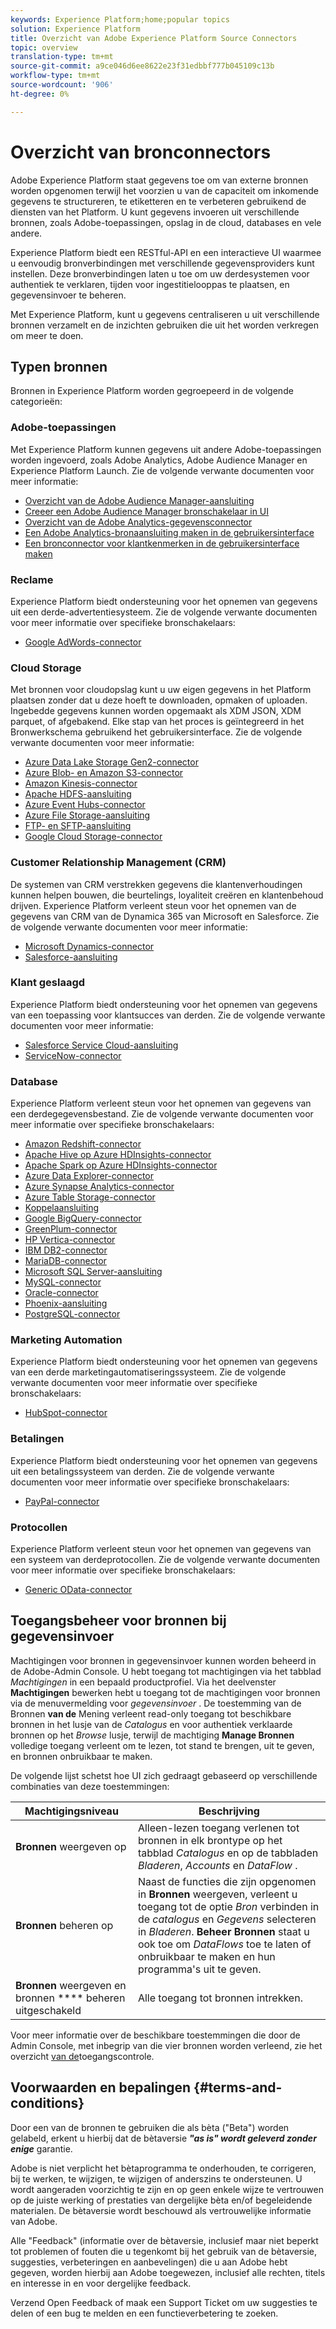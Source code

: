 ```yaml
---
keywords: Experience Platform;home;popular topics
solution: Experience Platform
title: Overzicht van Adobe Experience Platform Source Connectors
topic: overview
translation-type: tm+mt
source-git-commit: a9ce046d6ee8622e23f31edbbf777b045109c13b
workflow-type: tm+mt
source-wordcount: '906'
ht-degree: 0%

---
```



# Overzicht van bronconnectors

Adobe Experience Platform staat gegevens toe om van externe bronnen worden opgenomen terwijl het voorzien u van de capaciteit om inkomende gegevens te structureren, te etiketteren en te verbeteren gebruikend de diensten van het Platform. U kunt gegevens invoeren uit verschillende bronnen, zoals Adobe-toepassingen, opslag in de cloud, databases en vele andere.

Experience Platform biedt een RESTful-API en een interactieve UI waarmee u eenvoudig bronverbindingen met verschillende gegevensproviders kunt instellen. Deze bronverbindingen laten u toe om uw derdesystemen voor authentiek te verklaren, tijden voor ingestitielooppas te plaatsen, en gegevensinvoer te beheren.

Met Experience Platform, kunt u gegevens centraliseren u uit verschillende bronnen verzamelt en de inzichten gebruiken die uit het worden verkregen om meer te doen.

## Typen bronnen

Bronnen in Experience Platform worden gegroepeerd in de volgende categorieën:

### Adobe-toepassingen

Met Experience Platform kunnen gegevens uit andere Adobe-toepassingen worden ingevoerd, zoals Adobe Analytics, Adobe Audience Manager en Experience Platform Launch. Zie de volgende verwante documenten voor meer informatie:

- [Overzicht van de Adobe Audience Manager-aansluiting](connectors/adobe-applications/audience-manager.md)
- [Creeer een Adobe Audience Manager bronschakelaar in UI](./tutorials/ui/create/adobe-applications/audience-manager.md)
- [Overzicht van de Adobe Analytics-gegevensconnector](connectors/adobe-applications/analytics.md)
- [Een Adobe Analytics-bronaansluiting maken in de gebruikersinterface](./tutorials/ui/create/adobe-applications/analytics.md)
- [Een bronconnector voor klantkenmerken in de gebruikersinterface maken](./tutorials/ui/create/adobe-applications/customer-attributes.md)

### Reclame

Experience Platform biedt ondersteuning voor het opnemen van gegevens uit een derde-advertentiesysteem. Zie de volgende verwante documenten voor meer informatie over specifieke bronschakelaars:

- [Google AdWords-connector](connectors/advertising/ads.md)

### Cloud Storage

Met bronnen voor cloudopslag kunt u uw eigen gegevens in het Platform plaatsen zonder dat u deze hoeft te downloaden, opmaken of uploaden. Ingebedde gegevens kunnen worden opgemaakt als XDM JSON, XDM parquet, of afgebakend. Elke stap van het proces is geïntegreerd in het Bronwerkschema gebruikend het gebruikersinterface. Zie de volgende verwante documenten voor meer informatie:

- [Azure Data Lake Storage Gen2-connector](connectors/cloud-storage/adls-gen2.md)
- [Azure Blob- en Amazon S3-connector](connectors/cloud-storage/blob-s3.md)
- [Amazon Kinesis-connector](connectors/cloud-storage/kinesis.md)
- [Apache HDFS-aansluiting](connectors/cloud-storage/hdfs.md)
- [Azure Event Hubs-connector](connectors/cloud-storage/eventhub.md)
- [Azure File Storage-aansluiting](connectors/cloud-storage/azure-file-storage.md)
- [FTP- en SFTP-aansluiting](connectors/cloud-storage/ftp-sftp.md)
- [Google Cloud Storage-connector](connectors/cloud-storage/google-cloud-storage.md)

### Customer Relationship Management (CRM)

De systemen van CRM verstrekken gegevens die klantenverhoudingen kunnen helpen bouwen, die beurtelings, loyaliteit creëren en klantenbehoud drijven. Experience Platform verleent steun voor het opnemen van de gegevens van CRM van de Dynamica 365 van Microsoft en Salesforce. Zie de volgende verwante documenten voor meer informatie:

- [Microsoft Dynamics-connector](connectors/crm/ms-dynamics.md)
- [Salesforce-aansluiting](connectors/crm/salesforce.md)

### Klant geslaagd

Experience Platform biedt ondersteuning voor het opnemen van gegevens van een toepassing voor klantsucces van derden. Zie de volgende verwante documenten voor meer informatie:

- [Salesforce Service Cloud-aansluiting](connectors/customer-success/salesforce-service-cloud.md)
- [ServiceNow-connector](connectors/customer-success/servicenow.md)

### Database

Experience Platform verleent steun voor het opnemen van gegevens van een derdegegevensbestand. Zie de volgende verwante documenten voor meer informatie over specifieke bronschakelaars:

- [Amazon Redshift-connector](connectors/databases/redshift.md)
- [Apache Hive op Azure HDInsights-connector](connectors/databases/hive.md)
- [Apache Spark op Azure HDInsights-connector](connectors/databases/spark.md)
- [Azure Data Explorer-connector](connectors/databases/data-explorer.md)
- [Azure Synapse Analytics-connector](connectors/databases/synapse-analytics.md)
- [Azure Table Storage-connector](connectors/databases/ats.md)
- [Koppelaansluiting](connectors/databases/couchbase.md)
- [Google BigQuery-connector](connectors/databases/bigquery.md)
- [GreenPlum-connector](connectors/databases/greenplum.md)
- [HP Vertica-connector](connectors/databases/hp-vertica.md)
- [IBM DB2-connector](connectors/databases/ibm-db2.md)
- [MariaDB-connector](connectors/databases/mariadb.md)
- [Microsoft SQL Server-aansluiting](connectors/databases/sql-server.md)
- [MySQL-connector](connectors/databases/mysql.md)
- [Oracle-connector](connectors/databases/oracle.md)
- [Phoenix-aansluiting](connectors/databases/phoenix.md)
- [PostgreSQL-connector](connectors/databases/postgres.md)

### Marketing Automation

Experience Platform biedt ondersteuning voor het opnemen van gegevens van een derde marketingautomatiseringssysteem. Zie de volgende verwante documenten voor meer informatie over specifieke bronschakelaars:

- [HubSpot-connector](connectors/marketing-automation/hubspot.md)

### Betalingen

Experience Platform biedt ondersteuning voor het opnemen van gegevens uit een betalingssysteem van derden. Zie de volgende verwante documenten voor meer informatie over specifieke bronschakelaars:

- [PayPal-connector](connectors/payments/paypal.md)

### Protocollen

Experience Platform verleent steun voor het opnemen van gegevens van een systeem van derdeprotocollen. Zie de volgende verwante documenten voor meer informatie over specifieke bronschakelaars:

- [Generic OData-connector](connectors/protocols/odata.md)

## Toegangsbeheer voor bronnen bij gegevensinvoer

Machtigingen voor bronnen in gegevensinvoer kunnen worden beheerd in de Adobe-Admin Console. U hebt toegang tot machtigingen via het tabblad *Machtigingen* in een bepaald productprofiel. Via het deelvenster **Machtigingen** bewerken hebt u toegang tot de machtigingen voor bronnen via de menuvermelding voor *gegevensinvoer* . De toestemming van de Bronnen **van de** Mening verleent read-only toegang tot beschikbare bronnen in het lusje van de *Catalogus* en voor authentiek verklaarde bronnen op het *Browse* lusje, terwijl de machtiging **Manage Bronnen** volledige toegang verleent om te lezen, tot stand te brengen, uit te geven, en bronnen onbruikbaar te maken.

De volgende lijst schetst hoe UI zich gedraagt gebaseerd op verschillende combinaties van deze toestemmingen:

| Machtigingsniveau | Beschrijving |
| ---- | ----|
| **Bronnen** weergeven op | Alleen-lezen toegang verlenen tot bronnen in elk brontype op het tabblad *Catalogus* en op de tabbladen *Bladeren*, *Accounts* en *DataFlow* . |
| **Bronnen** beheren op | Naast de functies die zijn opgenomen in **Bronnen** weergeven, verleent u toegang tot de optie *Bron* verbinden in de *catalogus* en *Gegevens* selecteren in *Bladeren*. **Beheer Bronnen** staat u ook toe om *DataFlows* toe te laten of onbruikbaar te maken en hun programma&#39;s uit te geven. |
| **Bronnen** weergeven en bronnen **** beheren uitgeschakeld | Alle toegang tot bronnen intrekken. |

Voor meer informatie over de beschikbare toestemmingen die door de Admin Console, met inbegrip van die vier bronnen worden verleend, zie het overzicht [van de](../access-control/home.md)toegangscontrole.

## Voorwaarden en bepalingen {#terms-and-conditions}

Door een van de bronnen te gebruiken die als bèta (&quot;Beta&quot;) worden gelabeld, erkent u hierbij dat de bètaversie ***&quot;as is&quot; wordt geleverd zonder enige*** garantie.

Adobe is niet verplicht het bètaprogramma te onderhouden, te corrigeren, bij te werken, te wijzigen, te wijzigen of anderszins te ondersteunen. U wordt aangeraden voorzichtig te zijn en op geen enkele wijze te vertrouwen op de juiste werking of prestaties van dergelijke bèta en/of begeleidende materialen. De bètaversie wordt beschouwd als vertrouwelijke informatie van Adobe.

Alle &quot;Feedback&quot; (informatie over de bètaversie, inclusief maar niet beperkt tot problemen of fouten die u tegenkomt bij het gebruik van de bètaversie, suggesties, verbeteringen en aanbevelingen) die u aan Adobe hebt gegeven, worden hierbij aan Adobe toegewezen, inclusief alle rechten, titels en interesse in en voor dergelijke feedback.

Verzend Open Feedback of maak een Support Ticket om uw suggesties te delen of een bug te melden en een functieverbetering te zoeken.
